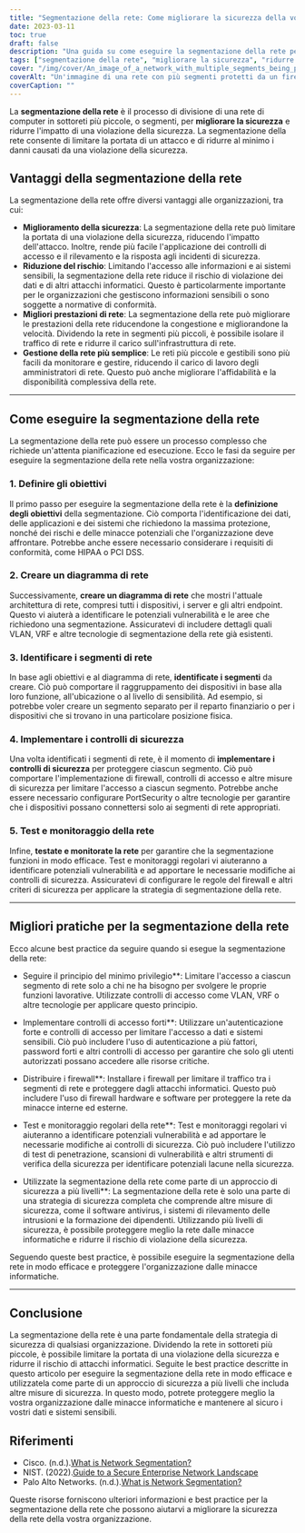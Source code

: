 ```yaml
---
title: "Segmentazione della rete: Come migliorare la sicurezza della vostra organizzazione"
date: 2023-03-11
toc: true
draft: false
description: "Una guida su come eseguire la segmentazione della rete per migliorare la sicurezza e ridurre i rischi nell'organizzazione."
tags: ["segmentazione della rete", "migliorare la sicurezza", "ridurre il rischio", "prestazioni della rete", "gestione della rete", "controlli di sicurezza", "firewall", "controlli di accesso", "privilegio minimo", "autenticazione", "test", "monitoring", "minacce informatiche", "violazioni dei dati", "architettura di rete", "sicurezza completa", "sicurezza a più livelli", "vulnerabilità", "attacchi informatici", "formazione dei dipendenti"]
cover: "/img/cover/An_image_of_a_network_with_multiple_segments_being_protected.png"
coverAlt: "Un'immagine di una rete con più segmenti protetti da un firewall e da meccanismi di controllo degli accessi, con un hacker esterno alla rete che cerca di entrare."
coverCaption: ""
---
```


La **segmentazione della rete** è il processo di divisione di una rete di computer in sottoreti più piccole, o segmenti, per **migliorare la sicurezza** e ridurre l'impatto di una violazione della sicurezza. La segmentazione della rete consente di limitare la portata di un attacco e di ridurre al minimo i danni causati da una violazione della sicurezza.

## Vantaggi della segmentazione della rete

La segmentazione della rete offre diversi vantaggi alle organizzazioni, tra cui:

- **Miglioramento della sicurezza**: La segmentazione della rete può limitare la portata di una violazione della sicurezza, riducendo l'impatto dell'attacco. Inoltre, rende più facile l'applicazione dei controlli di accesso e il rilevamento e la risposta agli incidenti di sicurezza.
- **Riduzione del rischio**: Limitando l'accesso alle informazioni e ai sistemi sensibili, la segmentazione della rete riduce il rischio di violazione dei dati e di altri attacchi informatici. Questo è particolarmente importante per le organizzazioni che gestiscono informazioni sensibili o sono soggette a normative di conformità.
- **Migliori prestazioni di rete**: La segmentazione della rete può migliorare le prestazioni della rete riducendone la congestione e migliorandone la velocità. Dividendo la rete in segmenti più piccoli, è possibile isolare il traffico di rete e ridurre il carico sull'infrastruttura di rete.
- **Gestione della rete più semplice**: Le reti più piccole e gestibili sono più facili da monitorare e gestire, riducendo il carico di lavoro degli amministratori di rete. Questo può anche migliorare l'affidabilità e la disponibilità complessiva della rete.

____

## Come eseguire la segmentazione della rete

La segmentazione della rete può essere un processo complesso che richiede un'attenta pianificazione ed esecuzione. Ecco le fasi da seguire per eseguire la segmentazione della rete nella vostra organizzazione:

### 1. Definire gli obiettivi

Il primo passo per eseguire la segmentazione della rete è la **definizione degli obiettivi** della segmentazione. Ciò comporta l'identificazione dei dati, delle applicazioni e dei sistemi che richiedono la massima protezione, nonché dei rischi e delle minacce potenziali che l'organizzazione deve affrontare. Potrebbe anche essere necessario considerare i requisiti di conformità, come HIPAA o PCI DSS.

### 2. Creare un diagramma di rete

Successivamente, **creare un diagramma di rete** che mostri l'attuale architettura di rete, compresi tutti i dispositivi, i server e gli altri endpoint. Questo vi aiuterà a identificare le potenziali vulnerabilità e le aree che richiedono una segmentazione. Assicuratevi di includere dettagli quali VLAN, VRF e altre tecnologie di segmentazione della rete già esistenti.

### 3. Identificare i segmenti di rete

In base agli obiettivi e al diagramma di rete, **identificate i segmenti** da creare. Ciò può comportare il raggruppamento dei dispositivi in base alla loro funzione, all'ubicazione o al livello di sensibilità. Ad esempio, si potrebbe voler creare un segmento separato per il reparto finanziario o per i dispositivi che si trovano in una particolare posizione fisica.

### 4. Implementare i controlli di sicurezza

Una volta identificati i segmenti di rete, è il momento di **implementare i controlli di sicurezza** per proteggere ciascun segmento. Ciò può comportare l'implementazione di firewall, controlli di accesso e altre misure di sicurezza per limitare l'accesso a ciascun segmento. Potrebbe anche essere necessario configurare PortSecurity o altre tecnologie per garantire che i dispositivi possano connettersi solo ai segmenti di rete appropriati.

### 5. Test e monitoraggio della rete

Infine, **testate e monitorate la rete** per garantire che la segmentazione funzioni in modo efficace. Test e monitoraggi regolari vi aiuteranno a identificare potenziali vulnerabilità e ad apportare le necessarie modifiche ai controlli di sicurezza. Assicuratevi di configurare le regole del firewall e altri criteri di sicurezza per applicare la strategia di segmentazione della rete.

____

## Migliori pratiche per la segmentazione della rete

Ecco alcune best practice da seguire quando si esegue la segmentazione della rete:

- Seguire il principio del minimo privilegio**: Limitare l'accesso a ciascun segmento di rete solo a chi ne ha bisogno per svolgere le proprie funzioni lavorative. Utilizzate controlli di accesso come VLAN, VRF o altre tecnologie per applicare questo principio.

- Implementare controlli di accesso forti**: Utilizzare un'autenticazione forte e controlli di accesso per limitare l'accesso a dati e sistemi sensibili. Ciò può includere l'uso di autenticazione a più fattori, password forti e altri controlli di accesso per garantire che solo gli utenti autorizzati possano accedere alle risorse critiche.

- Distribuire i firewall**: Installare i firewall per limitare il traffico tra i segmenti di rete e proteggere dagli attacchi informatici. Questo può includere l'uso di firewall hardware e software per proteggere la rete da minacce interne ed esterne.

- Test e monitoraggio regolari della rete**: Test e monitoraggi regolari vi aiuteranno a identificare potenziali vulnerabilità e ad apportare le necessarie modifiche ai controlli di sicurezza. Ciò può includere l'utilizzo di test di penetrazione, scansioni di vulnerabilità e altri strumenti di verifica della sicurezza per identificare potenziali lacune nella sicurezza.

- Utilizzate la segmentazione della rete come parte di un approccio di sicurezza a più livelli**: La segmentazione della rete è solo una parte di una strategia di sicurezza completa che comprende altre misure di sicurezza, come il software antivirus, i sistemi di rilevamento delle intrusioni e la formazione dei dipendenti. Utilizzando più livelli di sicurezza, è possibile proteggere meglio la rete dalle minacce informatiche e ridurre il rischio di violazione della sicurezza.

Seguendo queste best practice, è possibile eseguire la segmentazione della rete in modo efficace e proteggere l'organizzazione dalle minacce informatiche.

____

## Conclusione

La segmentazione della rete è una parte fondamentale della strategia di sicurezza di qualsiasi organizzazione. Dividendo la rete in sottoreti più piccole, è possibile limitare la portata di una violazione della sicurezza e ridurre il rischio di attacchi informatici. Seguite le best practice descritte in questo articolo per eseguire la segmentazione della rete in modo efficace e utilizzatela come parte di un approccio di sicurezza a più livelli che includa altre misure di sicurezza. In questo modo, potrete proteggere meglio la vostra organizzazione dalle minacce informatiche e mantenere al sicuro i vostri dati e sistemi sensibili.

## Riferimenti

- Cisco. (n.d.).[What is Network Segmentation?](https://www.cisco.com/c/en/us/products/security/what-is-network-segmentation.html) 
- NIST. (2022).[Guide to a Secure Enterprise Network Landscape](https://nvlpubs.nist.gov/nistpubs/SpecialPublications/NIST.SP.800-215.pdf) 
- Palo Alto Networks. (n.d.).[What is Network Segmentation?](https://www.paloaltonetworks.com/cyberpedia/what-is-network-segmentation)

Queste risorse forniscono ulteriori informazioni e best practice per la segmentazione della rete che possono aiutarvi a migliorare la sicurezza della rete della vostra organizzazione.

